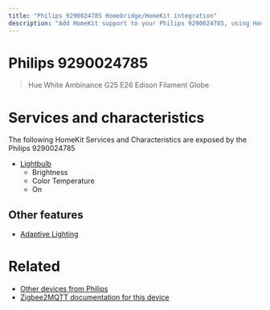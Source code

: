 ```yaml
---
title: "Philips 9290024785 Homebridge/HomeKit integration"
description: "Add HomeKit support to your Philips 9290024785, using Homebridge, Zigbee2MQTT and homebridge-z2m."
---
```

<!---
This file has been GENERATED using src/docgen/docgen.ts
DO NOT EDIT THIS FILE MANUALLY!
-->
# Philips 9290024785
> Hue White Ambinance G25 E26 Edison Filament Globe


# Services and characteristics
The following HomeKit Services and Characteristics are exposed by
the Philips 9290024785

* [Lightbulb](../../light.md)
  * Brightness
  * Color Temperature
  * On

## Other features
* [Adaptive Lighting](../../light.md)

# Related
* [Other devices from Philips](../index.md#philips)
* [Zigbee2MQTT documentation for this device](https://www.zigbee2mqtt.io/devices/9290024785.html)